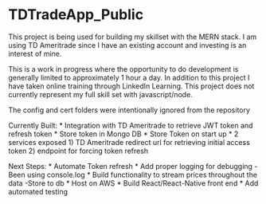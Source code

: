 # TDTradeApp_Public

This project is being used for building my skillset with the MERN stack. I am using TD Ameritrade since I have an existing account and investing is an interest of mine.

This is a work in progress where the opportunity to do development is generally limited to approximately 1 hour a day. In addition to this project I have taken online training through LinkedIn Learning. This project does not currently represent my full skill set with javascript/node.

The config and cert folders were intentionally ignored from the repository

Currently Built:
	* Integration with TD Ameritrade to retrieve JWT token and refresh token
	* Store token in Mongo DB
	* Store Token on start up
	* 2 services exposed
		1) TD Ameritrade redirect url for retrieving initial access token
		2) endpoint for forcing token refresh

Next Steps:
	* Automate Token refresh
	* Add proper logging for debugging
		- Been using console.log
	* Build functionality to stream prices throughout the data
		-Store to db
	* Host on AWS
	* Build React/React-Native front end
	* Add automated testing
